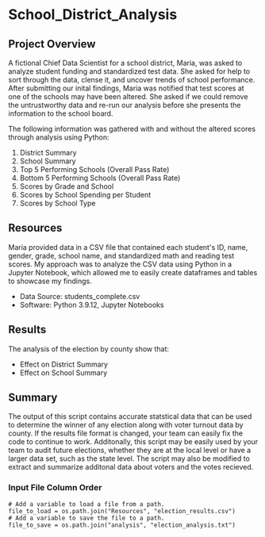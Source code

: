 # School_District_Analysis

## Project Overview
A fictional Chief Data Scientist for a school district, Maria, was asked to analyze student funding and standardized test data. She asked for help to sort through the data, clense it, and uncover trends of school performance. After submitting our inital findings, Maria was notified that test scores at one of the schools may have been altered. She asked if we could remove the untrustworthy data and re-run our analysis before she presents the information to the school board.

The following information was gathered with and without the altered scores through analysis using Python: 

1. District Summary
2. School Summary
3. Top 5 Performing Schools (Overall Pass Rate)
5. Bottom 5 Performing Schools (Overall Pass Rate)
6. Scores by Grade and School
7. Scores by School Spending per Student
8. Scores by School Type

## Resources
Maria provided data in a CSV file that contained each student's ID, name, gender, grade, school name, and standardized math and reading test scores. My approach was to analyze the CSV data using Python in a Jupyter Notebook, which allowed me to easily create dataframes and tables to showcase my findings. 
- Data Source: students_complete.csv
- Software: Python 3.9.12, Jupyter Notebooks

## Results
The analysis of the election by county show that: 
- Effect on District Summary
- Effect on School Summary


## Summary
The output of this script contains accurate statstical data that can be used to determine the winner of any election along with voter turnout data by county. If the results file format is changed, your team can easily fix the code to continue to work. Additonally, this script may be easily used by your team to audit future elections, whether they are at the local level or have a larger data set, such as the state level. The script may also be modified to extract and summarize additonal data about voters and the votes recieved.

### Input File Column Order


```
# Add a variable to load a file from a path.
file_to_load = os.path.join("Resources", "election_results.csv")
# Add a variable to save the file to a path.
file_to_save = os.path.join("analysis", "election_analysis.txt")
```

